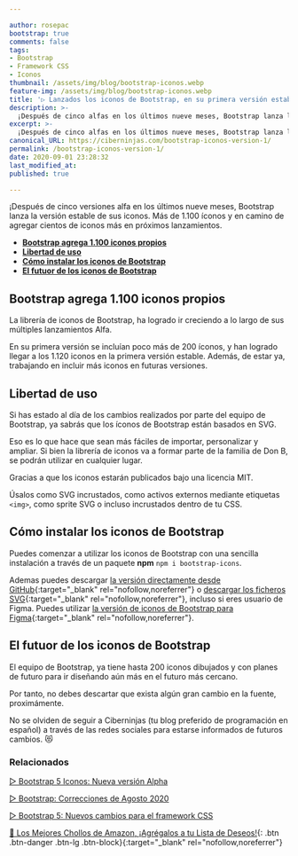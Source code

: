```yaml
---

author: rosepac
bootstrap: true
comments: false
tags:
- Bootstrap
- Framework CSS
- Iconos
thumbnail: /assets/img/blog/bootstrap-iconos.webp
feature-img: /assets/img/blog/bootstrap-iconos.webp
title: '▷ Lanzados los iconos de Bootstrap, en su primera versión estable'
description: >-
  ¡Después de cinco alfas en los últimos nueve meses, Bootstrap lanza la versión estable de sus iconos. Más de 1.100 íconos y en camino de agregar cientos en próximos lanzamientos menores.
excerpt: >-
  ¡Después de cinco alfas en los últimos nueve meses, Bootstrap lanza la versión estable de sus iconos. Más de 1.100 íconos y en camino de agregar cientos en próximos lanzamientos menores.
canonical_URL: https://ciberninjas.com/bootstrap-iconos-version-1/
permalink: /bootstrap-iconos-version-1/
date: 2020-09-01 23:28:32
last_modified_at: 
published: true

---
```


¡Después de cinco versiones alfa en los últimos nueve meses, Bootstrap lanza la versión estable de sus iconos. Más de 1.100 íconos y en camino de agregar cientos de iconos más en próximos lanzamientos.

- [**Bootstrap agrega 1.100 iconos propios**](#bootstrap-agrega-1100-iconos-propios)
- [**Libertad de uso**](#libertad-de-uso)
- [**Cómo instalar los iconos de Bootstrap**](#cómo-instalar-los-iconos-de-bootstrap)
- [**El futuor de los iconos de Bootstrap**](#el-futuor-de-los-iconos-de-bootstrap)

## **Bootstrap agrega 1.100 iconos propios**

La librería de iconos de Bootstrap, ha logrado ir creciendo a lo largo de sus múltiples lanzamientos Alfa.

En su primera versión se incluían poco más de 200 íconos, y han logrado llegar a los 1.120 iconos en la primera versión estable. Además, de estar ya, trabajando en incluir más iconos en futuras versiones.

## **Libertad de uso**

Si has estado al día de los cambios realizados por parte del equipo de Bootstrap, ya sabrás que los íconos de Bootstrap están basados ​​en SVG.

Eso es lo que hace que sean más fáciles de importar, personalizar y ampliar. Si bien la librería de iconos va a formar parte de la familia de Don B, se podrán utilizar en cualquier lugar.

Gracias a que los iconos estarán publicados bajo una licencia MIT.

Úsalos como SVG incrustados, como activos externos mediante etiquetas `<img>`, como sprite SVG o incluso incrustados dentro de tu CSS.

## **Cómo instalar los iconos de Bootstrap**

Puedes comenzar a utilizar los iconos de Bootstrap con una sencilla instalación a través de un paquete **npm** `npm i bootstrap-icons`.

Ademas puedes descargar [la versión directamente desde GitHub](https://github.com/twbs/icons/releases/tag/v1.0.0){:target="_blank" rel="nofollow,noreferrer"} o [descargar los ficheros SVG](https://github.com/twbs/icons/releases/download/untagged-9f0a3c3ae2b3d6aff334/bootstrap-icons-1.0.0.zip){:target="_blank" rel="nofollow,noreferrer"}, incluso si eres usuario de Figma. Puedes utilizar [la versión de iconos de Bootstrap para Figma](https://www.figma.com/file/9YmlUAwhMv99G4yP4yN7Jy/Bootstrap-Icons-v1.0.0?node-id=0%3A1){:target="_blank" rel="nofollow,noreferrer"}.

## **El futuor de los iconos de Bootstrap**

El equipo de Bootstrap, ya tiene hasta 200 iconos dibujados y con planes de futuro para ir diseñando aún más en el futuro más cercano.

Por tanto, no debes descartar que exista algún gran cambio en la fuente, proximámente.

No se olviden de seguir a Ciberninjas (tu blog preferido de programación en español) a través de las redes sociales para estarse informados de futuros cambios. 😻

### **Relacionados** <!-- omit in toc -->

[▷ Bootstrap 5 Iconos: Nueva versión Alpha](https://ciberninjas.com/bootstrap-iconos-alpha-5/)

[▷ Bootstrap: Correcciones de Agosto 2020](https://ciberninjas.com/bootstrap-correcciones-agosto/)

[▷ Bootstrap 5: Nuevos cambios para el framework CSS](https://ciberninjas.com/bootstrap-5-alpha/)

[🛒 Los Mejores Chollos de Amazon, ¡Agrégalos a tu Lista de Deseos!](/amazon/ "Los Mejores Chollos de Amazon, Ofertas Flash, Black Monday y Amazon Prime Day"){: .btn .btn-danger .btn-lg .btn-block}{:target="_blank" rel="nofollow,noreferrer"}